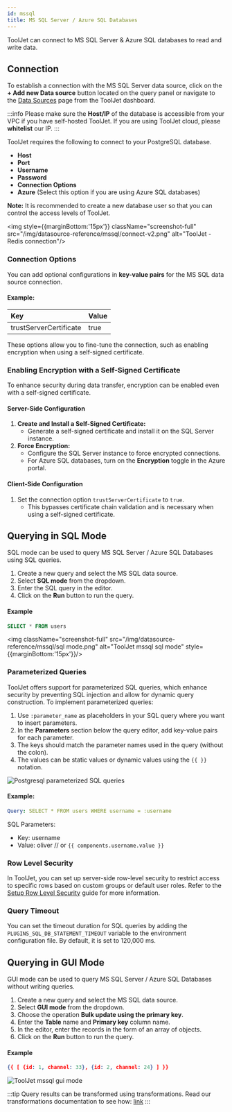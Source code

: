```yaml
---
id: mssql
title: MS SQL Server / Azure SQL Databases
---
```


ToolJet can connect to MS SQL Server & Azure SQL databases to read and write data. 

<div style={{paddingTop:'24px'}}>

## Connection

To establish a connection with the MS SQL Server data source, click on the **+ Add new Data source** button located on the query panel or navigate to the [Data Sources](/docs/data-sources/overview) page from the ToolJet dashboard.

:::info
Please make sure the **Host/IP** of the database is accessible from your VPC if you have self-hosted ToolJet. If you are using ToolJet cloud, please **whitelist** our IP.
:::

ToolJet requires the following to connect to your PostgreSQL database.

- **Host**
- **Port**
- **Username**
- **Password**
- **Connection Options**
- **Azure**  (Select this option if you are using Azure SQL databases)

**Note:** It is recommended to create a new database user so that you can control the access levels of ToolJet. 

<img style={{marginBottom:'15px'}} className="screenshot-full" src="/img/datasource-reference/mssql/connect-v2.png" alt="ToolJet - Redis connection"/>

### Connection Options

You can add optional configurations in **key-value pairs** for the MS SQL data source connection. 

#### Example:
| Key                     | Value   |
|:------------------------|:--------|
| trustServerCertificate  | true    |

These options allow you to fine-tune the connection, such as enabling encryption when using a self-signed certificate.

### Enabling Encryption with a Self-Signed Certificate

To enhance security during data transfer, encryption can be enabled even with a self-signed certificate.

#### Server-Side Configuration
1. **Create and Install a Self-Signed Certificate:**
   - Generate a self-signed certificate and install it on the SQL Server instance.
2. **Force Encryption:**
   - Configure the SQL Server instance to force encrypted connections.
   - For Azure SQL databases, turn on the **Encryption** toggle in the Azure portal.

#### Client-Side Configuration
1. Set the connection option `trustServerCertificate` to `true`.
   - This bypasses certificate chain validation and is necessary when using a self-signed certificate.

</div>

<div style={{paddingTop:'24px'}}>

## Querying in SQL Mode

SQL mode can be used to query MS SQL Server / Azure SQL Databases using SQL queries.  

1. Create a new query and select the MS SQL data source.
2. Select **SQL mode** from the dropdown.
3. Enter the SQL query in the editor.
4. Click on the **Run** button to run the query.

#### Example
```sql
SELECT * FROM users
```

<img className="screenshot-full" src="/img/datasource-reference/mssql/sql mode.png" alt="ToolJet mssql sql mode" style={{marginBottom:'15px'}}/>

### Parameterized Queries

ToolJet offers support for parameterized SQL queries, which enhance security by preventing SQL injection and allow for dynamic query construction. To implement parameterized queries:

1. Use `:parameter_name` as placeholders in your SQL query where you want to insert parameters.
2. In the **Parameters** section below the query editor, add key-value pairs for each parameter.
3. The keys should match the parameter names used in the query (without the colon).
4. The values can be static values or dynamic values using the `{{ }}` notation.

<div style={{textAlign: 'center'}}>
<img style={{marginBottom:'15px'}} className="screenshot-full" src="/img/datasource-reference/mssql/parameterized-query.png" alt="Postgresql parameterized SQL queries"/>
</div>

#### Example:
```yaml
Query: SELECT * FROM users WHERE username = :username
```
SQL Parameters:
- Key: username
- Value: oliver // or `{{ components.username.value }}`

### Row Level Security

In ToolJet, you can set up server-side row-level security to restrict access to specific rows based on custom groups or default user roles. Refer to the [Setup Row Level Security](#) guide for more information.

### Query Timeout

You can set the timeout duration for SQL queries by adding the `PLUGINS_SQL_DB_STATEMENT_TIMEOUT` variable to the environment configuration file. By default, it is set to 120,000 ms.

</div>

<div style={{paddingTop:'24px'}}>

## Querying in GUI Mode

GUI mode can be used to query MS SQL Server / Azure SQL Databases without writing queries.

1. Create a new query and select the MS SQL data source.
2. Select **GUI mode** from the dropdown.
3. Choose the operation **Bulk update using the primary key**.
4. Enter the **Table** name and **Primary key** column name. 
5. In the editor, enter the records in the form of an array of objects. 
6. Click on the **Run** button to run the query.

#### Example
```json
{{ [ {id: 1, channel: 33}, {id: 2, channel: 24} ] }}
```

<img className="screenshot-full" src="/img/datasource-reference/mssql/gui mode.png" alt="ToolJet mssql gui mode"/>

:::tip
Query results can be transformed using transformations. Read our transformations documentation to see how: [link](/docs/tutorial/transformations)
:::

</div>
